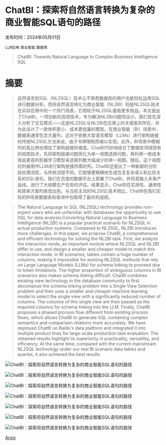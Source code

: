 # ChatBI：探索将自然语言转换为复杂的商业智能SQL语句的路径

发布时间：2024年05月01日

`LLM应用` `商业智能` `数据库`

> ChatBI: Towards Natural Language to Complex Business Intelligence SQL

# 摘要

> 自然语言到SQL（NL2SQL）技术让不熟悉数据库的用户也能轻松运用SQL进行数据分析。而将自然语言转化为商业智能（NL2BI）则是NL2SQL技术在实际应用中的一个热门场景，它相较于NL2SQL面临更多挑战。本文提出了ChatBI，一项创新的高效技术，专为解决NL2BI问题而设计。我们首先深入分析了交互模式——这是NL2SQL与NL2BI在应用上的关键差异所在，并为此设计了一款体积更小、成本更低廉的模型。在商业智能（BI）场景中，数据表通常包含大量列，这对于依赖大型语言模型（LLMs）进行架构链接的传统NL2SQL方法来说，由于令牌限制而难以实现。此外，BI场景中模糊列的高比例也增加了架构链接的难度。ChatBI巧妙地结合了数据库领域现有的视图技术，先将架构链接问题简化为单一视图选择问题，再利用一款成本效益更高的机器学习模型来选取列数大幅减少的单一视图。随后，这个视图的列被用作LLM进行架构链接所需的列。ChatBI还提出了一种新颖的分阶段处理流程，与传统流程不同，它能够更精确地生成包含复杂语义和比较关系的SQL语句。我们在百度的数据平台上部署了ChatBI，并将其融入多条产品线，进行了大规模生产任务的评估。结果显示，ChatBI在实用性、通用性和效率方面均表现出色。与当前主流的NL2SQL技术相比，ChatBI在我们实际的BI场景数据表和查询中也取得了最优的成绩。

> The Natural Language to SQL (NL2SQL) technology provides non-expert users who are unfamiliar with databases the opportunity to use SQL for data analysis.Converting Natural Language to Business Intelligence (NL2BI) is a popular practical scenario for NL2SQL in actual production systems. Compared to NL2SQL, NL2BI introduces more challenges.
  In this paper, we propose ChatBI, a comprehensive and efficient technology for solving the NL2BI task. First, we analyze the interaction mode, an important module where NL2SQL and NL2BI differ in use, and design a smaller and cheaper model to match this interaction mode. In BI scenarios, tables contain a huge number of columns, making it impossible for existing NL2SQL methods that rely on Large Language Models (LLMs) for schema linking to proceed due to token limitations. The higher proportion of ambiguous columns in BI scenarios also makes schema linking difficult. ChatBI combines existing view technology in the database community to first decompose the schema linking problem into a Single View Selection problem and then uses a smaller and cheaper machine learning model to select the single view with a significantly reduced number of columns. The columns of this single view are then passed as the required columns for schema linking into the LLM. Finally, ChatBI proposes a phased process flow different from existing process flows, which allows ChatBI to generate SQL containing complex semantics and comparison relations more accurately.
  We have deployed ChatBI on Baidu's data platform and integrated it into multiple product lines for large-scale production task evaluation. The obtained results highlight its superiority in practicality, versatility, and efficiency. At the same time, compared with the current mainstream NL2SQL technology under our real BI scenario data tables and queries, it also achieved the best results.

![ChatBI：探索将自然语言转换为复杂的商业智能SQL语句的路径](../../..//opt/data/Projects/HuggingArxiv/paper_images/2405.00527/x1.png)

![ChatBI：探索将自然语言转换为复杂的商业智能SQL语句的路径](../../..//opt/data/Projects/HuggingArxiv/paper_images/2405.00527/x2.png)

![ChatBI：探索将自然语言转换为复杂的商业智能SQL语句的路径](../../..//opt/data/Projects/HuggingArxiv/paper_images/2405.00527/x3.png)

![ChatBI：探索将自然语言转换为复杂的商业智能SQL语句的路径](../../..//opt/data/Projects/HuggingArxiv/paper_images/2405.00527/x4.png)

![ChatBI：探索将自然语言转换为复杂的商业智能SQL语句的路径](../../..//opt/data/Projects/HuggingArxiv/paper_images/2405.00527/x5.png)

![ChatBI：探索将自然语言转换为复杂的商业智能SQL语句的路径](../../..//opt/data/Projects/HuggingArxiv/paper_images/2405.00527/x6.png)

![ChatBI：探索将自然语言转换为复杂的商业智能SQL语句的路径](../../..//opt/data/Projects/HuggingArxiv/paper_images/2405.00527/x7.png)

[Arxiv](https://arxiv.org/abs/2405.00527)
